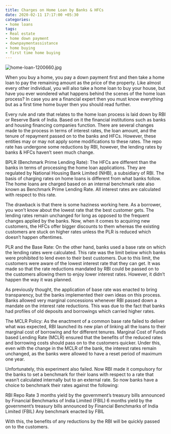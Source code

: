 ```yaml
---
title: Charges on Home Loan by Banks & HFCs
date: 2020-02-11 17:17:00 +05:30
categories:
- home loans
tags:
- Real estate
- home down payment
- downpaymentassistance
- home buying
- first time home buying
---
```


![home-loan-1200660.jpg](/uploads/home-loan-1200660.jpg)

When you buy a home, you pay a down payment first and then take a home loan to pay the remaining amount as the price of the property. Like almost every other individual, you will also take a home loan to buy your house, but have you ever wondered what happens behind the scenes of the home loan process? In case you are a financial expert then you must know everything but as a first time home buyer then you should read further.

Every rule and rate that relates to the home loan process is laid down by RBI or Reserve Bank of India. Based on it the financial institutions such as banks and housing financing companies function. There are several changes made to the process in terms of interest rates, the loan amount, and the tenure of repayment passed on to the banks and HFCs. However, these entities may or may not apply some modifications to these rates. The repo rate has undergone some reductions by RBI, however, the lending rates by banks & HFCs haven’t seen much change.

BPLR (Benchmark Prime Lending Rate): The HFCs are different than the banks in terms of processing the home loan applications. They are regulated by National Housing Bank Limited (NHB), a subsidiary of RBI. The basis of charging rates on home loans is different from what banks follow. The home loans are charged based on an internal benchmark rate also known as Benchmark Prime Lending Rate. All interest rates are calculated with respect to this rate.

The drawback is that there is some haziness working here. As a borrower, you won’t know about the lowest rate that the best customer gets. The lending rates remain unchanged for long as opposed to the frequent changes applied by the banks. Now, when it comes to acquiring new customers, the HFCs offer bigger discounts to them whereas the existing customers are stuck on higher rates unless the PLR is reduced which doesn’t happen oftentimes.

PLR and the Base Rate: On the other hand, banks used a base rate on which the lending rates were calculated. This rate was the limit below which banks were prohibited to lend even to their best customers. Due to this limit, the customers were aware of the lowest interest rate that they can get. It was made so that the rate reductions mandated by RBI could be passed on to the customers allowing them to enjoy lower interest rates. However, it didn’t happen the way it was planned.

As previously thought, the application of base rate was enacted to bring transparency, but the banks implemented their own ideas on this process. Banks allowed very marginal concessions whenever RBI passed down a mandate on the interest rate reductions. This was due to the fact that banks had profiles of old deposits and borrowings which carried higher rates.

The MCLR Policy: As the enactment of a common base rate failed to deliver what was expected, RBI launched its new plan of linking all the loans to their marginal cost of borrowing and for different tenures. Marginal Cost of Funds based Lending Rate (MCLR) ensured that the benefits of the reduced rates and borrowing costs should pass on to the customers quicker. Under this, even with the change in the MCLR of the bank, the interest rates remain unchanged, as the banks were allowed to have a reset period of maximum one year.

Unfortunately, this experiment also failed. Now RBI made it compulsory for the banks to set a benchmark for their loans with respect to a rate that wasn’t calculated internally but to an external rate. So now banks have a choice to benchmark their rates against the following:

RBI Repo Rate
3 months yield by the government’s treasury bills announced by Financial Benchmarks of India Limited (FBIL)
6 months yield by the government’s treasury bills announced by Financial Benchmarks of India Limited (FBIL)
Any benchmark enacted by FBIL

With this, the benefits of any reductions by the RBI will be quickly passed on to the customers.
